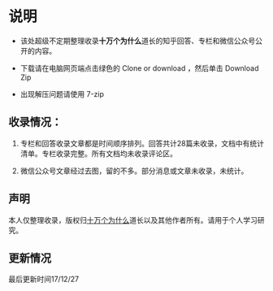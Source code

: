 # 说明

- 该处超级不定期整理收录**十万个为什么**道长的知乎回答、专栏和微信公众号公开的内容。

- 下载请在电脑网页端点击绿色的 Clone or download ，然后单击 Download Zip

- 出现解压问题请使用 7-zip


## 收录情况：

1. 专栏和回答收录文章都是时间顺序排列。回答共计28篇未收录，文档中有统计清单。专栏收录完整。所有文档均未收录评论区。

2. 微信公众号文章经过去图，留的不多。部分消息或文章未收录，未统计。


## 声明

本人仅整理收录，版权归[十万个为什么](https://www.zhihu.com/people/po-miao-miao-zhu/activities "十万")道长以及其他作者所有。请用于个人学习研究。


## 更新情况

最后更新时间17/12/27